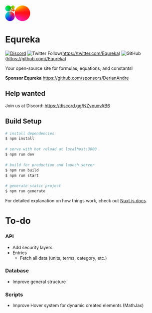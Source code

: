 ![logo](./static/assets/brand/logo.png)

# Equreka 
[![Discord](https://img.shields.io/discord/812053915356364811?style=flat&logo=discord&label=Discord&labelColor=f2f2f2)](https://discord.gg/NZypuxvAB6)
![Twitter Follow](https://img.shields.io/twitter/follow/Equreka?style=social)(https://twitter.com/Equreka)
![GitHub](https://img.shields.io/github/license/Equreka/Equreka?color=green&label=License)(https://github.com//Equreka)


Your open-source site for formulas, equations, and constants!

**Sponsor Equreka**
https://github.com/sponsors/DerianAndre


## Help wanted
Join us at Discord: https://discord.gg/NZypuxvAB6


## Build Setup

```bash
# install dependencies
$ npm install

# serve with hot reload at localhost:3000
$ npm run dev

# build for production and launch server
$ npm run build 
$ npm run start

# generate static project
$ npm run generate
```

For detailed explanation on how things work, check out [Nuxt.js docs](https://nuxtjs.org).


# To-do

### API
- Add security layers
- Entries
  - Fetch all data (units, terms, category, etc.)

### Database
- Improve general structure

### Scripts
- Improve Hover system for dynamic created elements (MathJax)